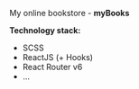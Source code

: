 My online bookstore - **myBooks**

**Technology stack:**
- SCSS
- ReactJS (+ Hooks)
- React Router v6
- ...